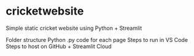# cricketwebsite

Simple static cricket website using Python + Streamlit

Folder structure
Python .py code for each page
Steps to run in VS Code
Steps to host on GitHub + Streamlit Cloud
